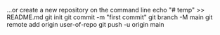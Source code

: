 …or create a new repository on the command line
echo "# temp" >> README.md
git init
git commit -m "first commit"
git branch -M main
git remote add origin user-of-repo
git push -u origin main
